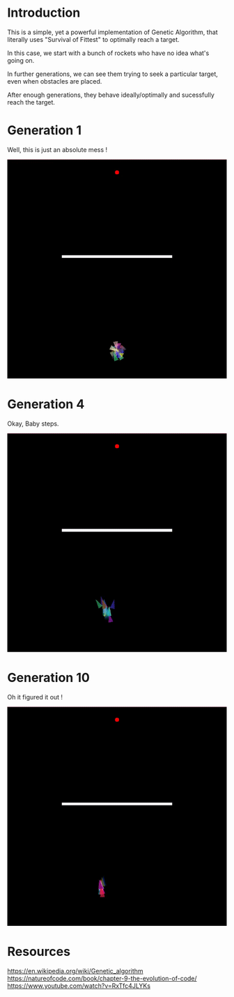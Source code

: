 # Introduction
This is a simple, yet a powerful implementation of Genetic Algorithm, that literally uses "Survival of Fittest" to optimally reach a target.

In this case, we start with a bunch of rockets who have no idea what's going on.

In further generations, we can see them trying to seek a particular target, even when obstacles are placed.

After enough generations, they behave ideally/optimally and sucessfully reach the target.

# Generation 1
Well, this is just an absolute mess !

![gen1](Resources/gen1.gif)
# Generation 4
Okay, Baby steps.

![gen1](Resources/gen4.gif)
# Generation 10
Oh it figured it out !

![gen1](Resources/gen10.gif)

# Resources
 
 https://en.wikipedia.org/wiki/Genetic_algorithm
 https://natureofcode.com/book/chapter-9-the-evolution-of-code/
 https://www.youtube.com/watch?v=RxTfc4JLYKs
